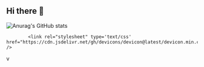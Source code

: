 ## Hi there 👋


![Anurag's GitHub stats](https://github-readme-stats.vercel.app/api?username=Wesley534&show_icons=true&theme=radical)



            <link rel="stylesheet" type='text/css' href="https://cdn.jsdelivr.net/gh/devicons/devicon@latest/devicon.min.css" />
          



v
<!--
**Wesley534/Wesley534** is a ✨ _special_ ✨ repository because its `README.md` (this file) appears on your GitHub profile.

Here are some ideas to get you started:

- 🔭 I’m currently working on ...
- 🌱 I’m currently learning ...
- 👯 I’m looking to collaborate on ...
- 🤔 I’m looking for help with ...
- 💬 Ask me about ...
- 📫 How to reach me: ...
- 😄 Pronouns: ...
- ⚡ Fun fact: ...
-->
